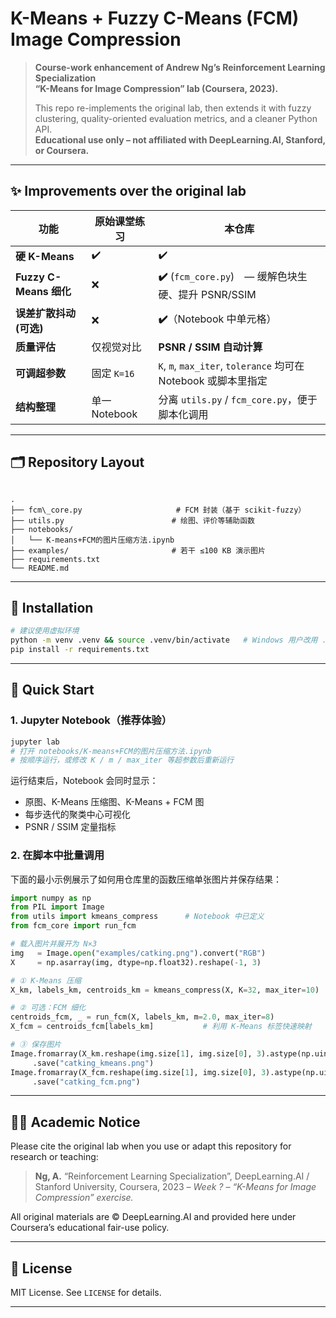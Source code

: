 # K-Means + Fuzzy C-Means (FCM) Image Compression

> **Course-work enhancement of Andrew Ng’s Reinforcement Learning Specialization  
> “K-Means for Image Compression” lab (Coursera, 2023).**  
>  
> This repo re-implements the original lab, then extends it with fuzzy clustering, quality-oriented evaluation metrics, and a cleaner Python API.  
> **Educational use only – not affiliated with DeepLearning.AI, Stanford, or Coursera.**

---

## ✨ Improvements over the original lab

| 功能 | 原始课堂练习 | **本仓库** |
|------|--------------|-----------|
| **硬 K-Means** | ✔️ | ✔️ |
| **Fuzzy C-Means 细化** | ❌ | **✔️** (`fcm_core.py`) — 缓解色块生硬、提升 PSNR/SSIM |
| **误差扩散抖动 (可选)** | ❌ | **✔️**（Notebook 中单元格） |
| **质量评估** | 仅视觉对比 | **PSNR / SSIM 自动计算** |
| **可调超参数** | 固定 `K=16` | `K`, `m`, `max_iter`, `tolerance` 均可在 Notebook 或脚本里指定 |
| **结构整理** | 单一 Notebook | 分离 `utils.py` / `fcm_core.py`，便于脚本化调用 |

---

## 🗂️ Repository Layout

```

.
├── fcm\_core.py                     # FCM 封装（基于 scikit-fuzzy）
├── utils.py                        # 绘图、评价等辅助函数
├── notebooks/
│   └── K-means+FCM的图片压缩方法.ipynb
├── examples/                       # 若干 ≤100 KB 演示图片
├── requirements.txt
└── README.md

````

---

## 🔧 Installation

```bash
# 建议使用虚拟环境
python -m venv .venv && source .venv/bin/activate   # Windows 用户改用 .venv\Scripts\activate
pip install -r requirements.txt
````

---

## 🚀 Quick Start

### 1. Jupyter Notebook（推荐体验）

```bash
jupyter lab
# 打开 notebooks/K-means+FCM的图片压缩方法.ipynb
# 按顺序运行，或修改 K / m / max_iter 等超参数后重新运行
```

运行结束后，Notebook 会同时显示：

* 原图、K-Means 压缩图、K-Means + FCM 图
* 每步迭代的聚类中心可视化
* PSNR / SSIM 定量指标

### 2. 在脚本中批量调用

下面的最小示例展示了如何用仓库里的函数压缩单张图片并保存结果：

```python
import numpy as np
from PIL import Image
from utils import kmeans_compress      # Notebook 中已定义
from fcm_core import run_fcm

# 载入图片并展开为 N×3
img   = Image.open("examples/catking.png").convert("RGB")
X     = np.asarray(img, dtype=np.float32).reshape(-1, 3)

# ① K-Means 压缩
X_km, labels_km, centroids_km = kmeans_compress(X, K=32, max_iter=10)

# ② 可选：FCM 细化
centroids_fcm, _ = run_fcm(X, labels_km, m=2.0, max_iter=8)
X_fcm = centroids_fcm[labels_km]           # 利用 K-Means 标签快速映射

# ③ 保存图片
Image.fromarray(X_km.reshape(img.size[1], img.size[0], 3).astype(np.uint8))\
     .save("catking_kmeans.png")
Image.fromarray(X_fcm.reshape(img.size[1], img.size[0], 3).astype(np.uint8))\
     .save("catking_fcm.png")
```

---

## 🧑‍🎓 Academic Notice

Please cite the original lab when you use or adapt this repository for
research or teaching:

> **Ng, A.** “Reinforcement Learning Specialization”,
> DeepLearning.AI / Stanford University, Coursera, 2023 –
> *Week ? – “K-Means for Image Compression” exercise.*

All original materials are © DeepLearning.AI and provided here under
Coursera’s educational fair-use policy.

---

## 📄 License

MIT License.  See `LICENSE` for details.

---
